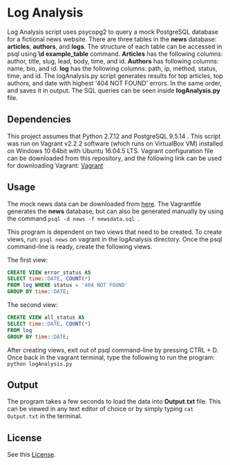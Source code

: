 # Log Analysis

Log Analysis script uses psycopg2 to query a mock PostgreSQL database for a fictional news website.
There are three tables in the **news** database: __articles__, __authors__, and __logs__. The structure
of each table can be accessed in psql using **\d example_table** command. __Articles__ has the following columns: author, title, slug, lead, body, time, and id.  __Authors__ has following columns: name, bio, and id. __log__ has the following columns: path, ip, method, status, time, and id. The logAnalysis.py script generates results for top articles, top authors, and date with highest '404 NOT FOUND' errors. In the same order, and saves it in output. The SQL queries can be seen inside __logAnalysis.py__ file.


## Dependencies
This project assumes that Python 2.7.12 and PostgreSQL 9.5.14 . This script was run on Vagrant v2.2.2 software (which runs on VirtualBox VM) installed on Windows 10 64bit with Ubuntu 16.04.5 LTS. Vagrant configuration file can be downloaded from this repository, and the following link can be used for downloading Vagrant:
[Vagrant](https://www.vagrantup.com/downloads.html)

## Usage
The mock news data can be downloaded from [here](https://d17h27t6h515a5.cloudfront.net/topher/2016/August/57b5f748_newsdata/newsdata.zip). The Vagrantfile generates the __news__ database, but can also be generated manually by using the command ``psql -d news -f newsdata.sql ``.

This program is dependent on two views that need to be created. To create views, run:
`psql news`  on vagrant in the logAnalysis directory. Once the psql command-line is ready, create the following views.

The first view:

```sql
CREATE VIEW error_status AS
SELECT time::DATE, COUNT(*)
FROM log WHERE status = '404 NOT FOUND'
GROUP BY time::DATE;
```

The second view:

```sql
CREATE VIEW all_status AS
SELECT time::DATE, COUNT(*)
FROM log
GROUP BY time::DATE;
```

After creating views, exit out of psql command-line by pressing CTRL + D. Once back in the vagrant terminal, type the following to run the program: `python logAnalysis.py`

## Output

The program takes a few seconds to load the data into **Output.txt** file. This can be viewed in any text editor of choice or by simply typing `cat Output.txt` in the terminal.   
## License
See this [License](./LICENSE.txt).

